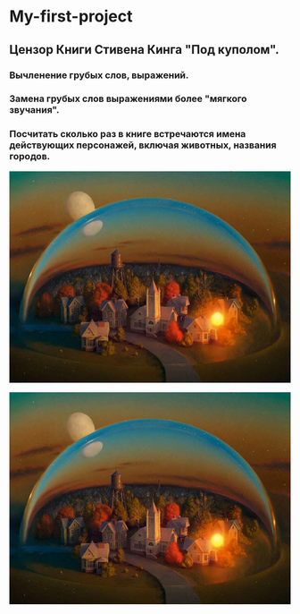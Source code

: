 # My-first-project

## Цензор Книги Стивена Кинга "Под куполом".

### Вычленение грубых слов, выражений.
### Замена грубых слов выражениями более "мягкого звучания".
### Посчитать сколько раз в книге встречаются имена действующих персонажей, включая животных, названия городов.


![](под%20куполом.jfif)

>>>




![](под%20куполом.jfif)
